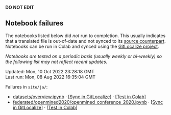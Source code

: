 __DO NOT EDIT__

## Notebook failures

The notebooks listed below did *not* run to completion. This usually indicates
that a translated file is out-of-date and not synced to its
[source counterpart](../en-snapshot/). Notebooks can be run in Colab and synced
using the [GitLocalize project](https://gitlocalize.com/tensorflow/docs-l10n).

*Notebooks are tested on a periodic basis (usually weekly or bi-weekly) so the
following list may not reflect recent updates.*

Updated: Mon, 10 Oct 2022 23:28:18 GMT<br/>
Last run: Mon, 08 Aug 2022 16:35:04 GMT

Failures in <code>site/ja/</code>:

* [datasets/overview.ipynb](https://github.com/tensorflow/docs-l10n/blob/master/site/ja/datasets/overview.ipynb) · [[Sync in GitLocalize](https://gitlocalize.com/repo/4592/ja/site/en-snapshot/datasets/overview.ipynb)] · [[Test in Colab](https://colab.research.google.com/github/tensorflow/docs-l10n/blob/master/site/ja/datasets/overview.ipynb)]
* [federated/openmined2020/openmined_conference_2020.ipynb](https://github.com/tensorflow/docs-l10n/blob/master/site/ja/federated/openmined2020/openmined_conference_2020.ipynb) · [[Sync in GitLocalize](https://gitlocalize.com/repo/4592/ja/site/en-snapshot/federated/openmined2020/openmined_conference_2020.ipynb)] · [[Test in Colab](https://colab.research.google.com/github/tensorflow/docs-l10n/blob/master/site/ja/federated/openmined2020/openmined_conference_2020.ipynb)]


